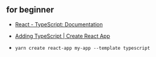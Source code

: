 ## for beginner

- [React - TypeScript: Documentation](https://www.typescriptlang.org/docs/handbook/react.html)
- [Adding TypeScript | Create React App](https://create-react-app.dev/docs/adding-typescript/)

- `yarn create react-app my-app --template typescript`
